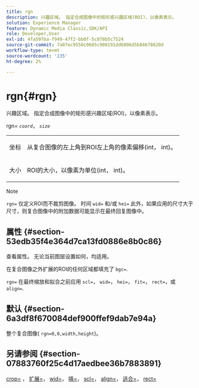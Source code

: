 ```yaml
---
title: rgn
description: 兴趣区域。 指定合成图像中的矩形感兴趣区域(ROI)，以像素表示。
solution: Experience Manager
feature: Dynamic Media Classic,SDK/API
role: Developer,User
exl-id: 4fa597ba-f949-47f2-bb0f-5c078b5c7524
source-git-commit: 7a07ec9550c0685c908191dd6806d5b84678820d
workflow-type: tm+mt
source-wordcount: '135'
ht-degree: 2%

---
```


# rgn{#rgn}

兴趣区域。 指定合成图像中的矩形感兴趣区域(ROI)，以像素表示。

rgn= *`coord`*， *`size`*

<table id="simpletable_3A430F9078B04C2E90F4D1A130AFA20C"> 
 <tr class="strow"> 
  <td class="stentry"> <p><span class="varname"> 坐标</span> </p> </td> 
  <td class="stentry"> <p>从复合图像的左上角到ROI左上角的像素偏移(int， int)。 </p></td> 
 </tr> 
 <tr class="strow"> 
  <td class="stentry"> <p><span class="varname"> 大小</span> </p></td> 
  <td class="stentry"> <p>ROI的大小，以像素为单位(int， int)。 </p></td> 
 </tr> 
</table>

>[!NOTE]
>
>`rgn=` 仅定义ROI而不裁剪图像。 时间 `wid=` 和/或 `hei=` 此外，如果应用的尺寸大于尺寸，则复合图像中的附加数据可能显示在最终回复图像中。

## 属性 {#section-53edb35f4e364d7ca13fd0886e8b0c86}

查看属性。 无论当前图层设置如何，均适用。

在复合图像之外扩展的ROI的任何区域都填充了 `bgc=`.

`rgn=` 在最终缩放和拟合之前应用 `scl=`， `wid=`， `hei=`， `fit=`， `rect=`，或 `align=`.

## 默认 {#section-6a3df8f670084def900ffef9dab7e94a}

整个复合图像( `rgn=0,0,width,height`)。

## 另请参阅 {#section-07883760f25c4d17aedbee36b7883891}

[crop=](../../../../../is-api/http-ref/image-serving-api-ref/c-http-protocol-reference/c-command-reference/r-crop.md#reference-6fd0f6399966446ab4425ce050572eab) ， [扩展=](../../../../../is-api/http-ref/image-serving-api-ref/c-http-protocol-reference/c-command-reference/r-extend.md#reference-7e9156beb285459d830e2d56782a74ac)， [wid=](../../../../../is-api/http-ref/image-serving-api-ref/c-http-protocol-reference/c-command-reference/r-is-http-wid.md#reference-bfeadcb67bf4485f851eb21345527e47)， [嘻=](../../../../../is-api/http-ref/image-serving-api-ref/c-http-protocol-reference/c-command-reference/r-is-http-hei.md#reference-6d6f556ccc0e4b98a815e8a5c1944a96)， [scl=](../../../../../is-api/http-ref/image-serving-api-ref/c-http-protocol-reference/c-command-reference/r-scl.md#reference-b2a74e493d0d407e98fe350551ba3fcc)， [align=](../../../../../is-api/http-ref/image-serving-api-ref/c-http-protocol-reference/c-command-reference/r-align.md#reference-b7d6b87c75124d78884f916dd6544bc7)， [适合=](../../../../../is-api/http-ref/image-serving-api-ref/c-http-protocol-reference/c-command-reference/r-fit.md#reference-f11bff6d93d143d6b135de3a923bc989)， [rect=](../../../../../is-api/http-ref/image-serving-api-ref/c-http-protocol-reference/c-command-reference/r-rect.md#reference-520b90d30b4c4b4692a723e4df6adaf3)
